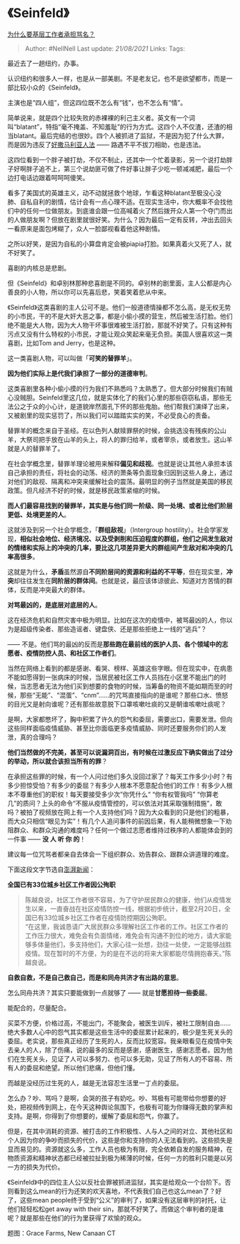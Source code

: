 # 《Seinfeld》
[为什么要基层工作者承担骂名？](https://zhuanlan.zhihu.com/p/108583257)

> Author: #NellNell 
> Last update: *21/08/2021* 
> Links:
> Tags: 

最近去了一趟纽约，办事。

认识纽约和很多人一样，也是从一部美剧。不是老友记，也不是欲望都市，而是一部比较小众的《Seinfeld》。

主演也是“四人组”，但这四位既不怎么有“钱”，也不怎么有“情”。

简单说来，就是四个比较失败的赤裸裸的利己主义者。英文有一个词叫“blatant”，特指“毫不掩盖、不知羞耻”的行为方式。这四个人不仅渣，还渣的相当blatant。最后完结的也很妙。四个人被抓进了监狱，不是因为犯了什么大罪，而是因为违反了[好撒马利亚人法](https://www.zhihu.com/question/280706855/answer/854344277) —— 路遇不平不拔刀相助，也是违法。

这四位看到一个胖子被打劫，不仅不制止，还其中一个忙着录影，另一个说打劫胖子好啊胖子追不上，第三个说劫匪可做了件好事让胖子少吃一顿减减肥，最后一个边打电话边跟着呵呵呵傻笑。

看多了美国式的英雄主义，动不动就拯救个地球，乍看这种blatant至极没心没肺、自私自利的剧情，估计会有一点心理不适。在现实生活中，你大概率不会找他们中的任何一位做朋友。到底谁会跟一位高喊着火了然后拨开众人第一个夺门而出的人做朋友啊？但放在剧里就很好笑。为什么？因为最后一定有反转，冲出去回头一看原来是面包烤糊了，众人一脸鄙视看着他这种剧情。

之所以好笑，是因为自私的小算盘肯定会被piapia打脸。如果真着火又死了人，就不好笑了。

喜剧的内核总是悲剧。

但《Seinfeld》和卓别林那种悲喜剧是不同的。卓别林的剧里面，主人公都是内心善良的小人物，所以你可以先喜后悲，笑着笑着悲从中来。

《Seinfeld》这类喜剧的主人公可不是。他们一般道德情操都不怎么高，是无权无势的小市民，干的不是大奸大恶之事，都是小偷小摸的营生，然后被生活打脸。他们绝不能是大人物，因为大人物干坏事很难被生活打脸，那就不好笑了。只有这种有污点又没有什么特权的小市民，才能让观众笑起来毫无负担。美国人很喜欢这一类喜剧，比如Tom and Jerry，也是这种。

这一类喜剧人物，可以叫做「**可笑的替罪羊**」。

**因为他们实际上是代我们承担了一部分的道德审判**。

这类喜剧里各种小偷小摸的行为我们不熟悉吗？太熟悉了。但大部分时候我们有贼心没贼胆。Seinfeld里这几位，就是实体化了的我们心里的那些窃窃私语，那些无法公之于众的小心计，是道貌岸然面孔下怀的那些鬼胎。他们帮我们演绎了出来，又被剧里的现实惩罚了，所以我们可以踏踏实实的笑，不必受良心的责备。

替罪羊的概念来自于圣经。在以色列人献赎罪祭的时候，会挑选没有残疾的公山羊，大祭司把手放在山羊的头上，将人的罪归给羊，或者宰杀，或者放生。这山羊就是人的替罪羊了。

在社会学概念里，替罪羊理论被用来解释**偏见和歧视**。也就是说让其他人承担本该自己承担的责任，将社会的动荡、经济的萧条等负面现象归因到这些人身上，通过对他们的敌视、隔离和冲突来缓解社会的震荡。最明显的例子当然就是美国的移民政策。但凡经济不好的时候，就是移民政策紧缩的时候。

**而人们最容易找到的替罪羊，其实是与他们同一阶级、同一处境、或者比他们阶层更低、处境更差的人**。

这就涉及到另一个社会学概念，「**群组敌视**」（Intergroup hostility）。社会学家发现，**相似社会地位、经济境况、以及受剥削和压迫程度的群组，他们之间发生敌对的情绪和实际上的冲突的几率，要比这几项差异更大的群组间产生敌对和冲突的几率高很多**。

这就是为什么，**矛盾**虽然源自**不同阶层间的资源和利益的不平等**，但在现实里，**冲突**却往往发生在**同阶层的群体间**。也就是说，最应该体谅彼此、知道对方苦情的群体，反而是冲突最大的群体。

**对骂最凶的，是底层对底层的人**。

这在经济危机和自然灾害中极为明显。比如在这次的疫情中，被骂最凶的人，你以为是超级传染者、那些造谣者、键盘侠、还是那些拒绝上一线的“逃兵”？

—— 不是。他们骂的最凶的反而是**那些跑在最前线的医护人员、各个领域中的志愿者、疫情防控人员、和社区工作者们**。

当然在网络上看到的都是感谢、看哭、榜样、英雄这些字眼。但在现实中，在病患不能如愿得到一张病床的时候，当居民被社区工作人员挡在小区里不能出门的时候，当志愿者无法为他们买到想要的食物的时候，当筹备的物资不能如期而至的时候，那些“无能”、“混蛋”、“cnm”……的咒骂直接指向的是谁呢？那些口水、愤怒的目光又是射向谁呢？还有那些故意脱下口罩咳嗽吐痰的又是朝谁咳嗽吐痰呢？

是啊，大家都憋坏了，胸中积累了许久的怨气和委屈，需要出口，需要发泄。但向这些同样面临疫情威胁、甚至比你面临更多疫情威胁、同时还要服务你们的人发泄，真的合理吗？

**他们当然做的不完美，甚至可以说漏洞百出，有时候在过激反应下确实做出了过分的举动，所以就合该担当所有的罪**？

在承担这些罪的时候，有一个人问过他们多久没回过家了？每天工作多少小时？有多少担惊受怕？有多少的委屈？有多少人根本不愿意配合他们的工作！有多少人根本不尊重他们的职权！每天要接受多少次”你凭什么“ “你有权管我吗” “你算老几”的质问？上头的命令“不服从疫情管控的，可以依法对其采取强制措施”，敢吗？被拍了视频放在网上有一个人支持他们吗？因为大众看到的只是他们的粗暴，而大众只相信“眼见为实”！有几个人追问事件的前因后果，有人能稍微想象一下劝阻群众、和群众沟通的难度吗？任何一个做过志愿者维持过秩序的人都能体会到的一件事 —— **没 人 听 你 的**！

建议每一位咒骂者都亲自去体会一下组织群众、劝告群众、跟群众讲道理的难度。

下面这段文字节选自[澎湃新闻](https://link.zhihu.com/?target=https%3A//www.thepaper.cn/newsDetail_forward_6069985)：

**全国已有33位城乡社区工作者因公殉职**

> 陈越良说，社区工作者很不容易，为了守护居民群众的健康，他们从疫情发生以来，一直奋战在社区疫情防控一线，根据初步统计，截至2月20日，全国已有33位城乡社区工作者在疫情防控期因公殉职。  
> “在这里，我诚恳请广大居民群众多理解社区工作者的工作。社区工作者的工作压力很大，难免会有负面情绪，难免会有沟通不到位的地方，请大家能够多体量他们，多支持他们，大家心往一处想，劲往一处使，一定能够战胜疫情。现在暂时的不方便，为的是在不远的将来大家都能尽情拥抱春天。”陈越良说。

**自救自救，不是自己救自己，而是和同舟共济才有出路的意思**。

怎么同舟共济？其实只要能做到一点就够了 —— 就是**甘愿担待一些委屈**。

能配合的，尽量配合。

买菜不方便，价格过高，不能出门，不能聚会，被医生训斥，被社工限制自由……绝大多数人心中的怨气其实都是这些生活中的委屈累计起来的，极少是生死关头的委屈。老实说，那些真正经历了生死的人，反而比较宽容。我亲眼看见在疫情中失去亲人的人，除了伤痛，说的最多的反而是感谢，感谢医生，感谢志愿者。因为他们在生死关头，见证了人可以多努力、也可以多无助，见证了所有人的不容易、所有人的委屈和绝望。所以他们悲痛，但他们懂。

而越是没经历过生死的人，越是无法容忍生活里一丁点的委屈。

怎么办？吵、骂吗？是啊，会哭的孩子有奶吃。吵、骂极有可能带给你想要的好处，把视频传到网上，在今天这种舆论氛围下，也极有可能为你赚得无数的掌声和支持。是啊，你得到了你想要的，缓解了委屈和怨气，你赢了。

但是，在其中消耗的资源、被打击的工作积极性、人与人之间的对立、其他社区和个人因为你的争吵而损失的代价，这些是你和支持你的人无法看到的。这些损失是显而易见的。资源就这么多，工作人员也极为有限，完全依赖自发的服务精神，在物质资源和精神状态都已经被拉扯到极为稀薄的时候，任何一方的胜利只能是以另一方的损失为代价。

《Seinfeld》中的四位主人公以反社会罪被抓进监狱，其实是给观众一个台阶下。否则看到这么mean的行为还笑的欢天喜地，不代表我们自己也这么mean了？好了，这些mean people终于受到“公义”的审判了，如果没有这层审判的衬托，让他们轻轻松松get away with their sin，那就不好笑了。而做这个审判者的是谁呢？就是那些在他们的行为里获得了欢愉的观众。

  

题图：Grace Farms, New Canaan CT